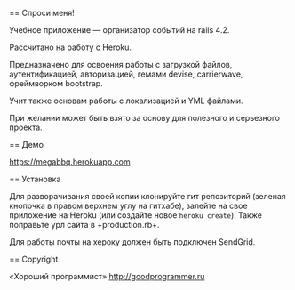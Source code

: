 == Спроси меня!

Учебное приложение — организатор событий на rails 4.2.

Рассчитано на работу с Heroku.

Предназначено для освоения работы с загрузкой файлов, аутентификацией, авторизацией, гемами devise, carrierwave, фреймворком bootstrap.

Учит также основам работы с локализацией и YML файлами.

При желании может быть взято за основу для полезного и серьезного проекта.

== Демо

https://megabbq.herokuapp.com

== Установка

Для разворачивания своей копии клонируйте гит репозиторий (зеленая кнопочка в правом верхнем углу на гитхабе), залейте на свое приложение на Heroku (или создайте новое <code>heroku create</code>). Также поправьте урл сайта в +production.rb+.

Для работы почты на хероку должен быть подключен SendGrid.

== Copyright

«Хороший программист»
http://goodprogrammer.ru
